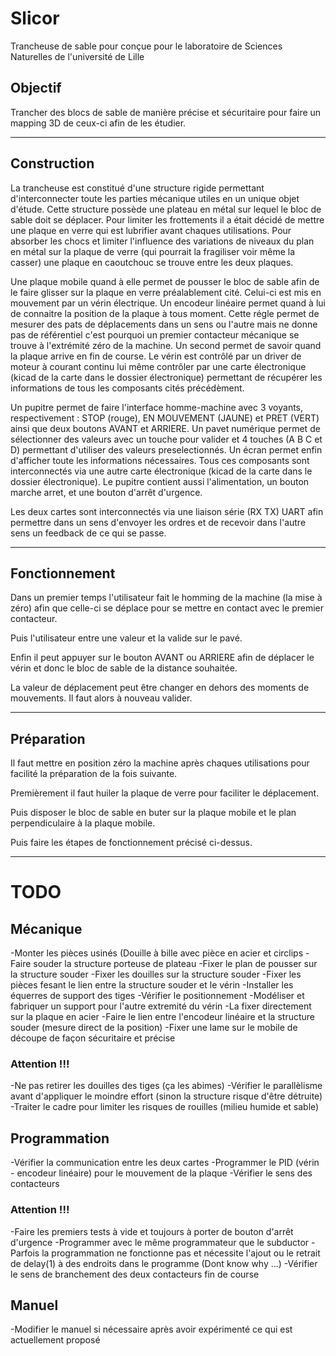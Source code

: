 # Slicor

Trancheuse de sable pour conçue pour le laboratoire de Sciences Naturelles de l'université de Lille

## Objectif

Trancher des blocs de sable de manière précise et sécuritaire pour faire un mapping 3D de ceux-ci afin de les étudier.

--------------------

## Construction

La trancheuse est constitué d'une structure rigide permettant d'interconnecter toute les parties mécanique utiles en un unique objet d'étude. Cette structure possède une plateau en métal sur lequel le bloc de sable doit se déplacer. Pour limiter les frottements il a était décidé de mettre une plaque en verre qui est lubrifier avant chaques utilisations. Pour absorber les chocs et limiter l'influence des variations de niveaux du plan en métal sur la plaque de verre (qui pourrait la fragiliser voir même la casser) une plaque en caoutchouc se trouve entre les deux plaques.

Une plaque mobile quand à elle permet de pousser le bloc de sable afin de le faire glisser sur la plaque en verre préalablement cité. Celui-ci est mis en mouvement par un vérin électrique. Un encodeur linéaire permet quand à lui de connaitre la position de la plaque à tous moment. Cette régle permet de mesurer des pats de déplacements dans un sens ou l'autre mais ne donne pas de référentiel c'est pourquoi un premier contacteur mécanique se trouve à l'extrémité zéro de la machine. Un second permet de savoir quand la plaque arrive en fin de course. Le vérin est contrôlé par un driver de moteur à courant continu lui même contrôler par une carte électronique (kicad de la carte dans le dossier électronique) permettant de récupérer les informations de tous les composants cités précédèment.

Un pupitre permet de faire l'interface homme-machine avec 3 voyants, respectivement : STOP (rouge), EN MOUVEMENT (JAUNE) et PRET (VERT) ainsi que deux boutons AVANT et ARRIERE. Un pavet numérique permet de sélectionner des valeurs avec un touche pour valider et 4 touches (A B C et D) permettant d'utiliser des valeurs preselectionnés. Un écran permet enfin d'afficher toute les informations nécessaires. Tous ces composants sont interconnectés via une autre carte électronique (kicad de la carte dans le dossier électronique). Le pupitre contient aussi l'alimentation, un bouton marche arret, et une bouton d'arrêt d'urgence.

Les deux cartes sont interconnectés via une liaison série (RX TX) UART afin permettre dans un sens d'envoyer les ordres et de recevoir dans l'autre sens un feedback de ce qui se passe.

--------------------

## Fonctionnement  

Dans un premier temps l'utilisateur fait le homming de la machine (la mise à zéro) afin que celle-ci se déplace pour se mettre en contact avec le premier contacteur.

Puis l'utilisateur entre une valeur et la valide sur le pavé.

Enfin il peut appuyer sur le bouton AVANT ou ARRIERE afin de déplacer le vérin et donc le bloc de sable de la distance souhaitée.

La valeur de déplacement peut être changer en dehors des moments de mouvements. Il faut alors à nouveau valider.

--------------------

## Préparation

Il faut mettre en position zéro la machine après chaques utilisations pour facilité la préparation de la fois suivante.

Premièrement il faut huiler la plaque de verre pour faciliter le déplacement.

Puis disposer le bloc de sable en buter sur la plaque mobile et le plan perpendiculaire à la plaque mobile.

Puis faire les étapes de fonctionnement précisé ci-dessus.

--------------------

# TODO

## Mécanique
-Monter les pièces usinés (Douille à bille avec pièce en acier et circlips
-Faire souder la structure porteuse de plateau
-Fixer le plan de pousser sur la structure souder
-Fixer les douilles sur la structure souder
-Fixer les pièces fesant le lien entre la structure souder et le vérin
-Installer les équerres de support des tiges
-Vérifier le positionnement
-Modéliser et fabriquer un support pour l'autre extremité du vérin
-La fixer directement sur la plaque en acier
-Faire le lien entre l'encodeur linéaire et la structure souder (mesure direct de la position)
-Fixer une lame sur le mobile de découpe de façon sécuritaire et précise

### Attention !!!
-Ne pas retirer les douilles des tiges (ça les abimes)
-Vérifier le parallèlisme avant d'appliquer le moindre effort (sinon la structure risque d'être détruite)
-Traiter le cadre pour limiter les risques de rouilles (milieu humide et sable)

## Programmation
-Vérifier la communication entre les deux cartes
-Programmer le PID (vérin - encodeur linéaire) pour le mouvement de la plaque
-Vérifier le sens des contacteurs

### Attention !!!
-Faire les premiers tests à vide et toujours à porter de bouton d'arrêt d'urgence
-Programmer avec le même programmateur que le subductor
-Parfois la programmation ne fonctionne pas et nécessite l'ajout ou le retrait de delay(1) à des endroits dans le programme (Dont know why ...)
-Vérifier le sens de branchement des deux contacteurs fin de course

## Manuel
-Modifier le manuel si nécessaire après avoir expérimenté ce qui est actuellement proposé
